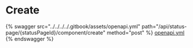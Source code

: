 # Create

{% swagger src="../../../../.gitbook/assets/openapi.yml" path="/api/status-page/{statusPageId}/component/create" method="post" %}
[openapi.yml](../../../../.gitbook/assets/openapi.yml)
{% endswagger %}
